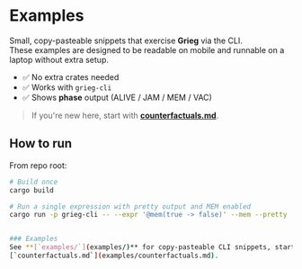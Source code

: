 # Examples

Small, copy-pasteable snippets that exercise **Grieg** via the CLI.  
These examples are designed to be readable on mobile and runnable on a laptop without extra setup.

- ✅ No extra crates needed  
- ✅ Works with `grieg-cli`  
- ✅ Shows **phase** output (ALIVE / JAM / MEM / VAC)  

> If you're new here, start with **[counterfactuals.md](./counterfactuals.md)**.

## How to run

From repo root:

```bash
# Build once
cargo build

# Run a single expression with pretty output and MEM enabled
cargo run -p grieg-cli -- --expr '@mem(true -> false)' --mem --pretty


### Examples
See **[`examples/`](examples/)** for copy-pasteable CLI snippets, starting with  
[`counterfactuals.md`](examples/counterfactuals.md).
